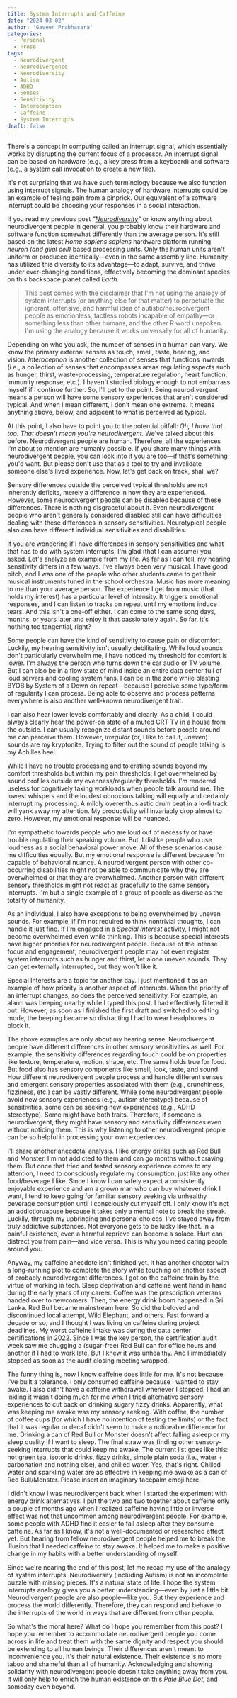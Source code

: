 ```yaml
---
title: System Interrupts and Caffeine
date: "2024-03-02"
author: 'Gaveen Prabhasara'
categories:
  - Personal
  - Prose
tags:
  - Neurodivergent
  - Neurodivergence
  - Neurodiversity
  - Autism
  - ADHD
  - Senses
  - Sensitivity
  - Interoception
  - Caffeine
  - System Interrupts
draft: false
---
```


There's a concept in computing called an interrupt signal, which essentially works by disrupting the current focus of a processor. An interrupt signal can be based on hardware (e.g., a key press from a keyboard) and software (e.g., a system call invocation to create a new file).

It's not surprising that we have such terminology because we also function using interrupt signals. The human analogy of hardware interrupts could be an example of feeling pain from a pinprick. Our equivalent of a software interrupt could be choosing your responses in a social interaction.

If you read my previous post *"[Neurodiversity](https://gaveen.me/2024/02/neurodiversity/)"* or know anything about neurodivergent people in general, you probably know their hardware and software function somewhat differently than the average person. It's still based on the latest *Homo sapiens sapiens* hardware platform running *neuron (and glial cell)* based processing units. Only the human units aren't uniform or produced identically—even in the same assembly line. Humanity has utilized this diversity to its advantage—to adapt, survive, and thrive under ever-changing conditions, effectively becoming the dominant species on this backspace planet called *Earth*.

> This post comes with the disclaimer that I'm not using the analogy of system interrupts (or anything else for that matter) to perpetuate the ignorant, offensive, and harmful idea of autistic/neurodivergent people as emotionless, tactless robots incapable of empathy—or something less than other humans, and the other R word unspoken. I'm using the analogy because it works universally for all of humanity.

Depending on who you ask, the number of senses in a human can vary. We know the primary external senses as touch, smell, taste, hearing, and vision. *Interoception* is another collection of senses that functions inwards (i.e., a collection of senses that encompasses areas regulating aspects such as hunger, thirst, waste-processing, temperature regulation, heart function, immunity response, etc.). I haven't studied biology enough to not embarrass myself if I continue further. So, I'll get to the point. Being neurodivergent means a person will have some sensory experiences that aren't considered typical. And when I mean different, I don't mean one extreme. It means anything above, below, and adjacent to what is perceived as typical.

At this point, I also have to point you to the potential pitfall: *Oh, I have that too. That doesn't mean you're neurodivergent.* We've talked about this before. Neurodivergent people are human. Therefore, all the experiences I'm about to mention are humanly possible. If you share many things with neurodivergent people, you can look into if you are too—if that's something you'd want. But please don't use that as a tool to try and invalidate someone else's lived experience. Now, let's get back on track, shall we?

Sensory differences outside the perceived typical thresholds are not inherently deficits, merely a difference in how they are experienced. However, some neurodivergent people can be disabled because of these differences. There is nothing disgraceful about it. Even neurodivergent people who aren't generally considered disabled still can have difficulties dealing with these differences in sensory sensitivities. Neurotypical people also can have different individual sensitivities and disabilities.

If you are wondering if I have differences in sensory sensitivities and what that has to do with system interrupts, I'm glad (that I can assume) you asked. Let's analyze an example from my life. As far as I can tell, my hearing sensitivity differs in a few ways. I've always been very musical. I have good pitch, and I was one of the people who other students came to get their musical instruments tuned in the school orchestra. Music has more meaning to me than your average person. The experience I get from music (that holds my interest) has a particular level of intensity. It triggers emotional responses, and I can listen to tracks on repeat until my emotions induce tears. And this isn't a one-off either. I can come to the same song days, months, or years later and enjoy it that passionately again. So far, it's nothing too tangential, right?

Some people can have the kind of sensitivity to cause pain or discomfort. Luckily, my hearing sensitivity isn't usually debilitating. While loud sounds don't particularly overwhelm me, I have noticed my threshold for comfort is lower. I'm always the person who turns down the car audio or TV volume. But I can also be in a flow state of mind inside an entire data center full of loud servers and cooling system fans. I can be in the zone while blasting BYOB by System of a Down on repeat—because I perceive some type/form of regularity I can process. Being able to observe and process patterns everywhere is also another well-known neurodivergent trait.

I can also hear lower levels comfortably and clearly. As a child, I could always clearly hear the power-on state of a muted CRT TV in a house from the outside. I can usually recognize distant sounds before people around me can perceive them. However, *irregular* (or, I like to call it, *uneven*) sounds are my kryptonite. Trying to filter out the sound of people talking is my Achilles heel.

While I have no trouble processing and tolerating sounds beyond my comfort thresholds but within my pain thresholds, I get overwhelmed by sound profiles outside my evenness/regularity thresholds. I'm rendered useless for cognitively taxing workloads when people talk around me. The lowest whispers and the loudest obnoxious talking will equally and certainly interrupt my processing. A mildly overenthusiastic drum beat in a lo-fi track will yank away my attention. My productivity will invariably drop almost to zero. However, my emotional response will be nuanced.

I'm sympathetic towards people who are loud out of necessity or have trouble regulating their speaking volume. But, I dislike people who use loudness as a social behavioral power move. All of these scenarios cause me difficulties equally. But my emotional response is different because I'm capable of behavioral nuance. A neurodivergent person with other co-occurring disabilities might not be able to communicate why they are overwhelmed or that they are overwhelmed. Another person with different sensory thresholds might not react as gracefully to the same sensory interrupts. I'm but a single example of a group of people as diverse as the totality of humanity.

As an individual, I also have exceptions to being overwhelmed by uneven sounds. For example, if I'm not required to think nontrivial thoughts, I can handle it just fine. If I'm engaged in a *Special Interest* activity, I might not become overwhelmed even while thinking. This is because special interests have higher priorities for neurodivergent people. Because of the intense focus and engagement, neurodivergent people may not even register system interrupts such as hunger and thirst, let alone uneven sounds. They can get externally interrupted, but they won't like it.

Special Interests are a topic for another day. I just mentioned it as an example of how priority is another aspect of interrupts. When the priority of an interrupt changes, so does the perceived sensitivity. For example, an alarm was beeping nearby while I typed this post. I had effectively filtered it out. However, as soon as I finished the first draft and switched to editing mode, the beeping became so distracting I had to wear headphones to block it.

The above examples are only about my hearing sense. Neurodivergent people have different differences in other sensory sensitivities as well. For example, the sensitivity differences regarding touch could be on properties like texture, temperature, motion, shape, etc. The same holds true for food. But food also has sensory components like smell, look, taste, and sound. How different neurodivergent people process and handle different senses and emergent sensory properties associated with them (e.g., crunchiness, fizziness, etc.) can be vastly different. While some neurodivergent people avoid new sensory experiences (e.g., autism stereotype) because of sensitivities, some can be seeking new experiences (e.g., ADHD stereotype). Some might have both traits. Therefore, if someone is neurodivergent, they might have sensory and sensitivity differences even without noticing them. This is why listening to other neurodivergent people can be so helpful in processing your own experiences.

I'll share another anecdotal analysis. I like energy drinks such as Red Bull and Monster. I'm not addicted to them and can go months without craving them. But once that tried and tested sensory experience comes to my attention, I need to consciously regulate my consumption, just like any other food/beverage I like. Since I know I can safely expect a consistently enjoyable experience and am a grown man who can buy whatever drink I want, I tend to keep going for familiar sensory seeking via unhealthy beverage consumption until I consciously cut myself off. I only know it's not an addiction/abuse because it takes only a mental note to break the streak. Luckily, through my upbringing and personal choices, I've stayed away from truly addictive substances. Not everyone gets to be lucky like that. In a painful existence, even a harmful reprieve can become a solace. Hurt can distract you from pain—and vice versa. This is why you need caring people around you.

Anyway, my caffeine anecdote isn't finished yet. It has another chapter with a long-running plot to complete the story while touching on another aspect of probably neurodivergent differences. I got on the caffeine train by the virtue of working in tech. Sleep deprivation and caffeine went hand in hand during the early years of my career. Coffee was the prescription veterans handed over to newcomers. Then, the energy drink boom happened in Sri Lanka. Red Bull became mainstream here. So did the beloved and discontinued local attempt, Wild Elephant, and others. Fast forward a decade or so, and I thought I was living on caffeine during project deadlines. My worst caffeine intake was during the data center certifications in 2022. Since I was the key person, the certification audit week saw me chugging a (sugar-free) Red Bull can for office hours and another if I had to work late. But I knew it was unhealthy. And I immediately stopped as soon as the audit closing meeting wrapped.

The funny thing is, now I know caffeine does little for me. It's not because I've built a tolerance. I only consumed caffeine because I wanted to stay awake. I also didn't have a caffeine withdrawal whenever I stopped. I had an inkling it wasn't doing much for me when I tried alternative sensory experiences to cut back on drinking sugary fizzy drinks. Apparently, what was keeping me awake was my sensory seeking. With coffee, the number of coffee cups (for which I have no intention of testing the limits) or the fact that it was regular or decaf didn't seem to make a noticeable difference for me. Drinking a can of Red Bull or Monster doesn't affect falling asleep or my sleep quality if I want to sleep. The final straw was finding other sensory-seeking interrupts that could keep me awake. The current list goes like this: hot green tea, isotonic drinks, fizzy drinks, simple plain soda (i.e., water + carbonation and nothing else), and chilled water. Yes, that's right. Chilled water and sparkling water are as effective in keeping me awake as a can of Red Bull/Monster. Please insert an imaginary facepalm emoji here.

I didn't know I was neurodivergent back when I started the experiment with energy drink alternatives. I put the two and two together about caffeine only a couple of months ago when I realized caffeine having little or inverse effect was not that uncommon among neurodivergent people. For example, some people with ADHD find it easier to fall asleep after they consume caffeine. As far as I know, it's not a well-documented or researched effect yet. But hearing from fellow neurodivergent people helped me to break the illusion that I needed caffeine to stay awake. It helped me to make a positive change in my habits with a better understanding of myself.

Since we're nearing the end of this post, let me recap my use of the analogy of system interrupts. Neurodiversity (including Autism) is not an incomplete puzzle with missing pieces. It's a natural state of life. I hope the system interrupts analogy gives you a better understanding—even by just a little bit. Neurodivergent people are also people—like you. But they experience and process the world differently. Therefore, they can respond and behave to the interrupts of the world in ways that are different from other people.

So what's the moral here? What do I hope you remember from this post? I hope you remember to accommodate neurodivergent people you come across in life and treat them with the same dignity and respect you should be extending to all human beings. Their differences aren't meant to inconvenience you. It's their natural existence. Their existence is no more taboo and shameful than all of humanity. Acknowledging and showing solidarity with neurodivergent people doesn't take anything away from you. It will only help to enrich the human existence on this *Pale Blue Dot,* and someday even beyond.
